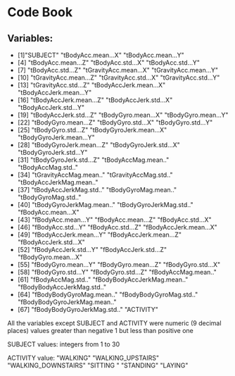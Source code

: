<h1>Code Book </h1>

<h2>Variables:</h2>
<ul>
 <li>[1]"SUBJECT"                     "tBodyAcc.mean...X"           "tBodyAcc.mean...Y"    </li>      
  <li>[4] "tBodyAcc.mean...Z"           "tBodyAcc.std...X"            "tBodyAcc.std...Y"    </li>        
  <li>[7] "tBodyAcc.std...Z"            "tGravityAcc.mean...X"        "tGravityAcc.mean...Y"  </li>      
 <li>[10] "tGravityAcc.mean...Z"        "tGravityAcc.std...X"         "tGravityAcc.std...Y"    </li>     
 <li>[13] "tGravityAcc.std...Z"         "tBodyAccJerk.mean...X"       "tBodyAccJerk.mean...Y"   </li>    
 <li>[16] "tBodyAccJerk.mean...Z"       "tBodyAccJerk.std...X"        "tBodyAccJerk.std...Y"    </li>    
 <li>[19] "tBodyAccJerk.std...Z"        "tBodyGyro.mean...X"          "tBodyGyro.mean...Y"     </li>     
 <li>[22] "tBodyGyro.mean...Z"          "tBodyGyro.std...X"           "tBodyGyro.std...Y"      </li>     
 <li>[25] "tBodyGyro.std...Z"           "tBodyGyroJerk.mean...X"      "tBodyGyroJerk.mean...Y"   </li>   
 <li>[28] "tBodyGyroJerk.mean...Z"      "tBodyGyroJerk.std...X"       "tBodyGyroJerk.std...Y"    </li>   
 <li>[31] "tBodyGyroJerk.std...Z"       "tBodyAccMag.mean.."          "tBodyAccMag.std.."       </li>    
 <li>[34] "tGravityAccMag.mean.."       "tGravityAccMag.std.."        "tBodyAccJerkMag.mean.."    </li>  
 <li>[37] "tBodyAccJerkMag.std.."       "tBodyGyroMag.mean.."         "tBodyGyroMag.std.."       </li>   
 <li>[40] "tBodyGyroJerkMag.mean.."     "tBodyGyroJerkMag.std.."      "fBodyAcc.mean...X"      </li>     
 <li>[43] "fBodyAcc.mean...Y"           "fBodyAcc.mean...Z"           "fBodyAcc.std...X"        </li>    
 <li>[46] "fBodyAcc.std...Y"            "fBodyAcc.std...Z"            "fBodyAccJerk.mean...X"    </li>   
 <li>[49] "fBodyAccJerk.mean...Y"       "fBodyAccJerk.mean...Z"       "fBodyAccJerk.std...X"    </li>    
 <li>[52] "fBodyAccJerk.std...Y"        "fBodyAccJerk.std...Z"        "fBodyGyro.mean...X"     </li>     
 <li>[55] "fBodyGyro.mean...Y"          "fBodyGyro.mean...Z"          "fBodyGyro.std...X"       </li>    
 <li>[58] "fBodyGyro.std...Y"           "fBodyGyro.std...Z"           "fBodyAccMag.mean.."      </li>    
 <li>[61] "fBodyAccMag.std.."           "fBodyBodyAccJerkMag.mean.."  "fBodyBodyAccJerkMag.std.."  </li> 
 <li>[64] "fBodyBodyGyroMag.mean.."     "fBodyBodyGyroMag.std.."      "fBodyBodyGyroJerkMag.mean.." </li> 
 <li>[67] "fBodyBodyGyroJerkMag.std.."  "ACTIVITY"       </li>
</ul>
<p>All the variables except SUBJECT and ACTIVITY were numeric (9 decimal places) values greater than negative 1 but less than positive one</p>
<p> SUBJECT values: integers from 1 to 30 </p>
<p> ACTIVITY value: "WALKING"  "WALKING_UPSTAIRS" "WALKING_DOWNSTAIRS"      "SITTING "     "STANDING"   "LAYING" </p>

